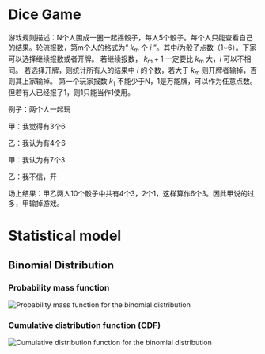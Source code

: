 # Dice Game

游戏规则描述：N个人围成一圈一起摇骰子，每人5个骰子。每个人只能查看自己的结果。轮流报数，第m个人的格式为“ $k_m$ 个 $i$ ”。其中$i$为骰子点数（1~6）。下家可以选择继续报数或者开牌。
若继续报数， $k_m+1$ 一定要比 $k_m$ 大，$i$ 可以不相同。
若选择开牌，则统计所有人的结果中 $i$ 的个数，若大于 $k_m$ 则开牌者输掉，否则其上家输掉。
第一个玩家报数 $k_1$ 不能少于N，1是万能牌，可以作为任意点数。但若有人已经报了1，则1只能当作1使用。

例子：两个人一起玩

甲：我觉得有3个6

乙：我认为有4个6

甲：我认为有7个3

乙：我不信，开

场上结果：甲乙两人10个骰子中共有4个3，2个1，这样算作6个3。因此甲说的过多，甲输掉游戏。

# Statistical model

## Binomial Distribution

### Probability mass function

![Probability mass function for the binomial distribution](https://upload.wikimedia.org/wikipedia/commons/thumb/7/75/Binomial_distribution_pmf.svg/2560px-Binomial_distribution_pmf.svg.png)

### Cumulative distribution function (CDF)

![Cumulative distribution function for the binomial distribution](https://upload.wikimedia.org/wikipedia/commons/thumb/5/55/Binomial_distribution_cdf.svg/1920px-Binomial_distribution_cdf.svg.png)
